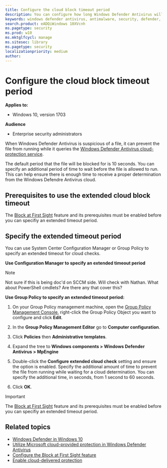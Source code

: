 ```yaml
---
title: Configure the cloud block timeout period
description: You can configure how long Windows Defender Antivirus will block a file from running while waiting for a cloud determination
keywords: windows defender antivirus, antimalware, security, defender, cloud, timeout, block, period, seconds
search.product: eADQiWindows 10XVcnh
ms.pagetype: security
ms.prod: w10
ms.mktglfcycl: manage
ms.sitesec: library
ms.pagetype: security
localizationpriority: medium
author: 
---
```


# Configure the cloud block timeout period



**Applies to:**

- Windows 10, version 1703

**Audience**

- Enterprise security administrators

When Windows Defender Antivirus is suspicious of a file, it can prevent the file from running while it queries the [Windows Defender Antivirus cloud-protection service](utilize-microsoft-cloud-protection-windows-defender-antivirus.md).

The default period that the file will be blocked for is 10 seconds. You can specify an additional period of time to wait before the file is allowed to run. This can help ensure there is enough time to receive a proper determination from the Windows Defendre Antivirus cloud.

## Prerequisites to use the extended cloud block timeout

The [Block at First Sight](configure-block-at-first-sight-windows-defender-antivirus.md) feature and its prerequisites must be enabled before you can specifiy an extended timeout period. 
    
## Specify the extended timeout period

You can use System Center Configuration Manager or Group Policy to specify an extended timeout for cloud checks.

**Use Configuration Manager to specify an extended timeout period**

>[!NOTE]
>Not sure if this is being doc'd on SCCM side. Will check with Nathan. What about PowerShell cmdlets? Are there any that cover this?

**Use Group Policy to specify an extended timeout period:**

1.  On your Group Policy management machine, open the [Group Policy Management Console](https://technet.microsoft.com/library/cc731212.aspx), right-click the Group Policy Object you want to configure and click **Edit**.

3.  In the **Group Policy Management Editor** go to **Computer configuration**.

4.  Click **Policies** then **Administrative templates**.

5.  Expand the tree to **Windows components > Windows Defender Antivirus > MpEngine**
    
1.  Double-click the **Configure extended cloud check** setting and ensure the option is enabled. Specify the additional amount of time to prevent the file from running while waiting for a cloud determination.  You can specify the additional time, in seconds, from 1 second to 60 seconds. 
    
1. Click **OK**.


>[!IMPORTANT]
>The [Block at First Sight](configure-block-at-first-sight-windows-defender-antivirus.md) feature and its prerequisites must be enabled before you can specifiy an extended timeout period. 


## Related topics

- [Windows Defender in Windows 10](windows-defender-in-windows-10.md)
- [Utilize Microsoft cloud-provided protection in Windows Defender Antivirus](utilize-microsoft-cloud-protection-windows-defender-antivirus.md)
- [Configure the Block at First Sight feature](configure-block-at-first-sight-windows-defender-antivirus.md)
- [Enable cloud-delivered protection](enable-cloud-protection-windows-defender-antivirus.md)




